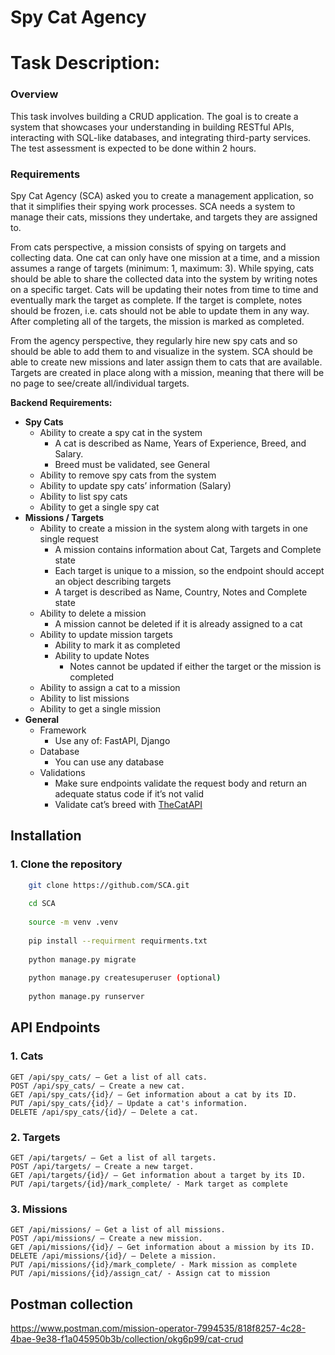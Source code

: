 # Spy Cat Agency

# Task Description:

### Overview

This task involves building a CRUD application. The goal is to create a system that showcases your understanding in building RESTful APIs, interacting with SQL-like databases, and integrating third-party services. The test assessment is expected to be done within 2 hours.

### Requirements

Spy Cat Agency (SCA) asked you to create a management application, so that it simplifies their spying work processes. SCA needs a system to manage their cats, missions they undertake, and targets they are assigned to.

From cats perspective, a mission consists of spying on targets and collecting data. One cat can only have one mission at a time, and a mission assumes a range of targets (minimum: 1, maximum: 3). While spying, cats should be able to share the collected data into the system by writing notes on a specific target. Cats will be updating their notes from time to time and eventually mark the target as complete. If the target is complete, notes should be frozen, i.e. cats should not be able to update them in any way. After completing all of the targets, the mission is marked as completed.

From the agency perspective, they regularly hire new spy cats and so should be able to add them to and visualize in the system. SCA should be able to create new missions and later assign them to cats that are available. Targets are created in place along with a mission, meaning that there will be no page to see/create all/individual targets.

**Backend Requirements:**

- **Spy Cats**
    - Ability to create a spy cat in the system
        - A cat is described as Name, Years of Experience, Breed, and Salary.
        - Breed must be validated, see General
    - Ability to remove spy cats from the system
    - Ability to update spy cats’ information (Salary)
    - Ability to list spy cats
    - Ability to get a single spy cat
- **Missions / Targets**
    - Ability to create a mission in the system along with targets in one single request
        - A mission contains information about Cat, Targets and Complete state
        - Each target is unique to a mission, so the endpoint should accept an object describing targets
        - A target is described as Name, Country, Notes and Complete state
    - Ability to delete a mission
        - A mission cannot be deleted if it is already assigned to a cat
    - Ability to update mission targets
        - Ability to mark it as completed
        - Ability to update Notes
            - Notes cannot be updated if either the target or the mission is completed
    - Ability to assign a cat to a mission
    - Ability to list missions
    - Ability to get a single mission
- **General**
    - Framework
        - Use any of: FastAPI, Django
    - Database
        - You can use any database
    - Validations
        - Make sure endpoints validate the request body and return an adequate status code if it’s not valid
        - Validate cat’s breed with [TheCatAPI](https://api.thecatapi.com/v1/breeds)



## Installation
### 1. Clone the repository

```bash
    git clone https://github.com/SCA.git
    
    cd SCA
    
    source -m venv .venv
    
    pip install --requirment requirments.txt
    
    python manage.py migrate
    
    python manage.py createsuperuser (optional)
    
    python manage.py runserver
```


## API Endpoints
### 1. Cats

    GET /api/spy_cats/ — Get a list of all cats.
    POST /api/spy_cats/ — Create a new cat.
    GET /api/spy_cats/{id}/ — Get information about a cat by its ID.
    PUT /api/spy_cats/{id}/ — Update a cat's information.
    DELETE /api/spy_cats/{id}/ — Delete a cat.

### 2. Targets

    GET /api/targets/ — Get a list of all targets.
    POST /api/targets/ — Create a new target.
    GET /api/targets/{id}/ — Get information about a target by its ID.
    PUT /api/targets/{id}/mark_complete/ - Mark target as complete
    
### 3. Missions
    GET /api/missions/ — Get a list of all missions.
    POST /api/missions/ — Create a new mission.
    GET /api/missions/{id}/ — Get information about a mission by its ID.
    DELETE /api/missions/{id}/ — Delete a mission.
    PUT /api/missions/{id}/mark_complete/ - Mark mission as complete
    PUT /api/missions/{id}/assign_cat/ - Assign cat to mission



## Postman collection
https://www.postman.com/mission-operator-7994535/818f8257-4c28-4bae-9e38-f1a045950b3b/collection/okg6p99/cat-crud
